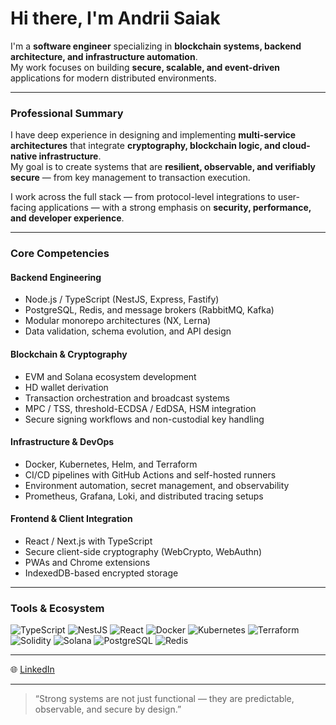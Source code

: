 # Hi there, I'm Andrii Saiak

I'm a **software engineer** specializing in **blockchain systems, backend architecture, and infrastructure automation**.  
My work focuses on building **secure, scalable, and event-driven** applications for modern distributed environments.

---

### Professional Summary

I have deep experience in designing and implementing **multi-service architectures** that integrate **cryptography, blockchain logic, and cloud-native infrastructure**.  
My goal is to create systems that are **resilient, observable, and verifiably secure** — from key management to transaction execution.

I work across the full stack — from protocol-level integrations to user-facing applications — with a strong emphasis on **security, performance, and developer experience**.

---

### Core Competencies

#### Backend Engineering
- Node.js / TypeScript (NestJS, Express, Fastify)
- PostgreSQL, Redis, and message brokers (RabbitMQ, Kafka)
- Modular monorepo architectures (NX, Lerna)
- Data validation, schema evolution, and API design

#### Blockchain & Cryptography
- EVM and Solana ecosystem development
- HD wallet derivation
- Transaction orchestration and broadcast systems
- MPC / TSS, threshold-ECDSA / EdDSA, HSM integration
- Secure signing workflows and non-custodial key handling

#### Infrastructure & DevOps
- Docker, Kubernetes, Helm, and Terraform
- CI/CD pipelines with GitHub Actions and self-hosted runners
- Environment automation, secret management, and observability
- Prometheus, Grafana, Loki, and distributed tracing setups

#### Frontend & Client Integration
- React / Next.js with TypeScript
- Secure client-side cryptography (WebCrypto, WebAuthn)
- PWAs and Chrome extensions
- IndexedDB-based encrypted storage

---

### Tools & Ecosystem
![TypeScript](https://img.shields.io/badge/TypeScript-007ACC?style=flat&logo=typescript&logoColor=white)
![NestJS](https://img.shields.io/badge/NestJS-E0234E?style=flat&logo=nestjs&logoColor=white)
![React](https://img.shields.io/badge/React-20232A?style=flat&logo=react&logoColor=61DAFB)
![Docker](https://img.shields.io/badge/Docker-2496ED?style=flat&logo=docker&logoColor=white)
![Kubernetes](https://img.shields.io/badge/Kubernetes-326CE5?style=flat&logo=kubernetes&logoColor=white)
![Terraform](https://img.shields.io/badge/Terraform-844FBA?style=flat&logo=terraform&logoColor=white)
![Solidity](https://img.shields.io/badge/Solidity-363636?style=flat&logo=solidity&logoColor=white)
![Solana](https://img.shields.io/badge/Solana-9945FF?style=flat&logo=solana&logoColor=white)
![PostgreSQL](https://img.shields.io/badge/PostgreSQL-316192?style=flat&logo=postgresql&logoColor=white)
![Redis](https://img.shields.io/badge/Redis-DC382D?style=flat&logo=redis&logoColor=white)

---

🌐 [LinkedIn](https://www.linkedin.com/in/andriisaiak/)

---

> “Strong systems are not just functional — they are predictable, observable, and secure by design.”
